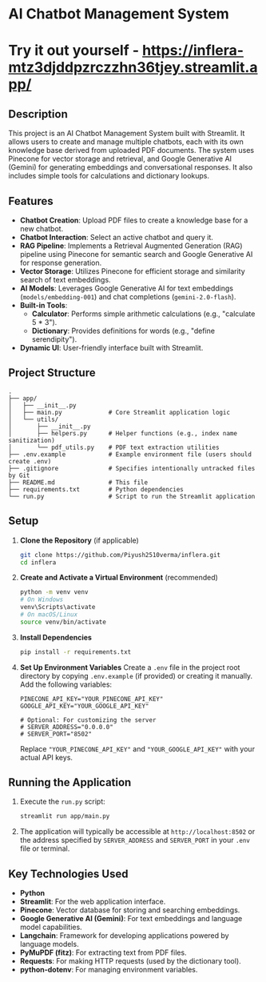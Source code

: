 # AI Chatbot Management System

# Try it out yourself - https://inflera-mtz3djddpzrczzhn36tjey.streamlit.app/

## Description

This project is an AI Chatbot Management System built with Streamlit. It allows users to create and manage multiple chatbots, each with its own knowledge base derived from uploaded PDF documents. The system uses Pinecone for vector storage and retrieval, and Google Generative AI (Gemini) for generating embeddings and conversational responses. It also includes simple tools for calculations and dictionary lookups.

## Features

-   **Chatbot Creation**: Upload PDF files to create a knowledge base for a new chatbot.
-   **Chatbot Interaction**: Select an active chatbot and query it.
-   **RAG Pipeline**: Implements a Retrieval Augmented Generation (RAG) pipeline using Pinecone for semantic search and Google Generative AI for response generation.
-   **Vector Storage**: Utilizes Pinecone for efficient storage and similarity search of text embeddings.
-   **AI Models**: Leverages Google Generative AI for text embeddings (`models/embedding-001`) and chat completions (`gemini-2.0-flash`).
-   **Built-in Tools**:
    -   **Calculator**: Performs simple arithmetic calculations (e.g., "calculate 5 * 3").
    -   **Dictionary**: Provides definitions for words (e.g., "define serendipity").
-   **Dynamic UI**: User-friendly interface built with Streamlit.

## Project Structure

```
.
├── app/
│   ├── __init__.py
│   ├── main.py             # Core Streamlit application logic
│   └── utils/
│       ├── __init__.py
│       ├── helpers.py      # Helper functions (e.g., index name sanitization)
│       └── pdf_utils.py    # PDF text extraction utilities
├── .env.example            # Example environment file (users should create .env)
├── .gitignore              # Specifies intentionally untracked files by Git
├── README.md               # This file
├── requirements.txt        # Python dependencies
└── run.py                  # Script to run the Streamlit application
```

## Setup

1.  **Clone the Repository** (if applicable)
    ```bash
    git clone https://github.com/Piyush2510verma/inflera.git
    cd inflera
    ```

2.  **Create and Activate a Virtual Environment** (recommended)
    ```bash
    python -m venv venv
    # On Windows
    venv\Scripts\activate
    # On macOS/Linux
    source venv/bin/activate
    ```

3.  **Install Dependencies**
    ```bash
    pip install -r requirements.txt
    ```

4.  **Set Up Environment Variables**
    Create a `.env` file in the project root directory by copying `.env.example` (if provided) or creating it manually. Add the following variables:
    ```env
    PINECONE_API_KEY="YOUR_PINECONE_API_KEY"
    GOOGLE_API_KEY="YOUR_GOOGLE_API_KEY"

    # Optional: For customizing the server
    # SERVER_ADDRESS="0.0.0.0"
    # SERVER_PORT="8502"
    ```
    Replace `"YOUR_PINECONE_API_KEY"` and `"YOUR_GOOGLE_API_KEY"` with your actual API keys.

## Running the Application

1.  Execute the `run.py` script:
    ```bash
    streamlit run app/main.py
    ```
2.  The application will typically be accessible at `http://localhost:8502` or the address specified by `SERVER_ADDRESS` and `SERVER_PORT` in your `.env` file or terminal.

## Key Technologies Used

-   **Python**
-   **Streamlit**: For the web application interface.
-   **Pinecone**: Vector database for storing and searching embeddings.
-   **Google Generative AI (Gemini)**: For text embeddings and language model capabilities.
-   **Langchain**: Framework for developing applications powered by language models.
-   **PyMuPDF (fitz)**: For extracting text from PDF files.
-   **Requests**: For making HTTP requests (used by the dictionary tool).
-   **python-dotenv**: For managing environment variables.
